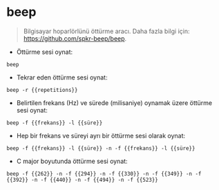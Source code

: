 # beep

> Bilgisayar hoparlörlünü öttürme aracı.
> Daha fazla bilgi için: <https://github.com/spkr-beep/beep>.

- Öttürme sesi oynat:

`beep`

- Tekrar eden öttürme sesi oynat:

`beep -r {{repetitions}}`

- Belirtilen frekans (Hz) ve sürede (milisaniye) oynamak üzere öttürme sesi oynat:

`beep -f {{frekans}} -l {{süre}}`

- Hep bir frekans ve süreyi ayrı bir öttürme sesi olarak oynat:

`beep -f {{frekans}} -l {{süre}} -n -f {{frekans}} -l {{süre}}`

- C major boyutunda öttürme sesi oynat:

`beep -f {{262}} -n -f {{294}} -n -f {{330}} -n -f {{349}} -n -f {{392}} -n -f {{440}} -n -f {{494}} -n -f {{523}}`
